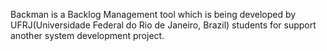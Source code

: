 Backman is a Backlog Management tool which is being developed by UFRJ(Universidade Federal do Rio de Janeiro, Brazil) students for support another system development project.